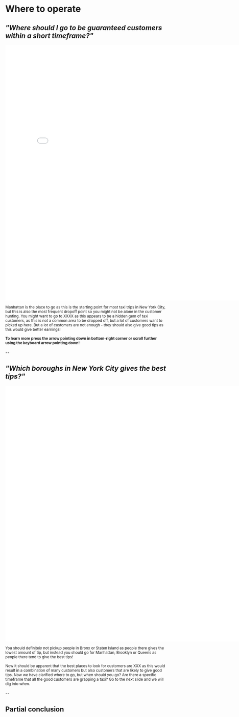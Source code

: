 # Where to operate 

 
 ## *"Where should I go to be guaranteed customers within a short timeframe?"*
  <iframe src="images/frontpage_plot.html"
          sandbox="allow-same-origin allow-scripts"
          width="800"
          height="800"
          scrolling="no"
          seamless="seamless"
          frameborder="0"></iframe>

<sub>Manhattan is the place to go as this is the starting point for most taxi trips in New York City, but this is also the most frequent dropoff point so you might not be alone in the customer hunting. You might want to go to XXXX as this appears to be a hidden gem of taxi customers, as this is not a common area to be dropped off, but a lot of customers want to picked up here. </sub>
<sub>But a lot of customers are not enough - they should also give good tips as this would give better earnings! </sub>

<sub>**To learn more press the arrow pointing down in bottom-right corner or scroll further using the keyboard arrow pointing down!**</sub>


--


## *"Which boroughs in New York City gives the best tips?"*

<iframe src="images/tip_perc_borough.html"
          sandbox="allow-same-origin allow-scripts"
          width="2500"
          height="800"
          scrolling="no"
          seamless="seamless"
          frameborder="0"></iframe>

<sub>You should definitely not pickup people in Bronx or Staten Island as people there gives the lowest amount of tip, but instead you should go for Manhattan, Brooklyn or Queens as people there tend to give the best tips!</sub>

<sub>Now it should be apparent that the best places to look for customers are XXX as this would result in a combination of many customers but also customers that are likely to give good tips. Now we have clarified where to go, but when should you go? Are there a specific timeframe that all the good customers are grapping a taxi? Go to the next slide and we will dig into *when*.</sub>


--


## Partial conclusion
